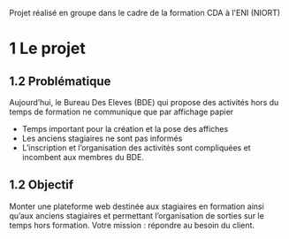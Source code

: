 Projet réalisé en groupe dans le cadre de la formation CDA à l'ENI (NIORT)
# 1 Le projet
## 1.2 Problématique
Aujourd’hui, le Bureau Des Eleves (BDE) qui propose des activités hors du temps de formation ne
communique que par affichage papier
- Temps important pour la création et la pose des affiches
- Les anciens stagiaires ne sont pas informés
- L’inscription et l’organisation des activités sont compliquées et incombent aux membres du BDE.

## 1.2 Objectif
Monter une plateforme web destinée aux stagiaires en formation ainsi qu’aux anciens stagiaires
et permettant l’organisation de sorties sur le temps hors formation.
Votre mission : répondre au besoin du client.
